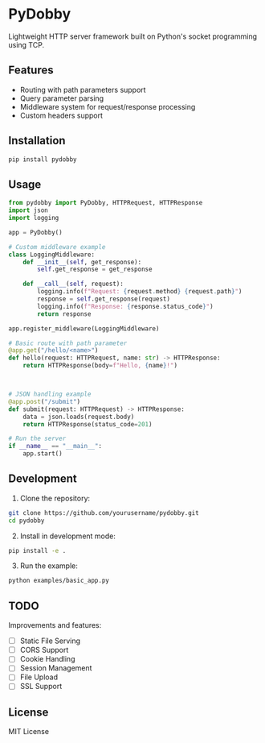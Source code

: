 # PyDobby

Lightweight HTTP server framework built on Python's socket programming using TCP.

## Features

- Routing with path parameters support
- Query parameter parsing
- Middleware system for request/response processing
- Custom headers support


## Installation

```bash
pip install pydobby
```

## Usage

```python
from pydobby import PyDobby, HTTPRequest, HTTPResponse
import json
import logging

app = PyDobby()

# Custom middleware example
class LoggingMiddleware:
    def __init__(self, get_response):
        self.get_response = get_response

    def __call__(self, request):
        logging.info(f"Request: {request.method} {request.path}")
        response = self.get_response(request)
        logging.info(f"Response: {response.status_code}")
        return response

app.register_middleware(LoggingMiddleware)

# Basic route with path parameter
@app.get("/hello/<name>")
def hello(request: HTTPRequest, name: str) -> HTTPResponse:
    return HTTPResponse(body=f"Hello, {name}!")



# JSON handling example
@app.post("/submit")
def submit(request: HTTPRequest) -> HTTPResponse:
    data = json.loads(request.body)
    return HTTPResponse(status_code=201)

# Run the server
if __name__ == "__main__":
    app.start()
```

## Development

1. Clone the repository:
```bash
git clone https://github.com/yourusername/pydobby.git
cd pydobby
```

2. Install in development mode:
```bash
pip install -e .
```

3. Run the example:
```bash
python examples/basic_app.py
```


## TODO

Improvements and features:

- [ ] Static File Serving
- [ ] CORS Support
- [ ] Cookie Handling
- [ ] Session Management
- [ ] File Upload
- [ ] SSL Support

## License

MIT License
